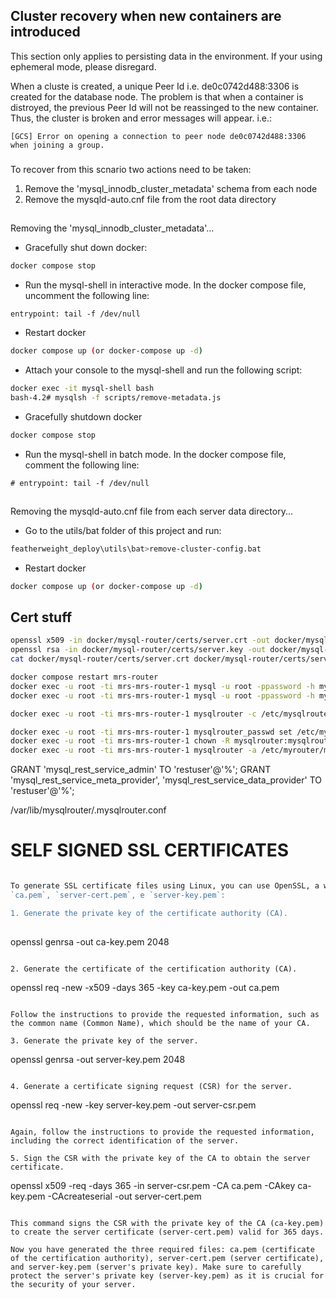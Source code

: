 ## Cluster recovery when new containers are introduced
This section only applies to persisting data in the environment. If your using ephemeral mode, please disregard. 

When a cluste is created, a unique Peer Id i.e. de0c0742d488:3306 is created for the database node. The problem 
is that when a container is distroyed, the previous Peer Id will not be reassinged to the new container. 
Thus, the cluster is broken and error messages will appear. i.e.:
```
[GCS] Error on opening a connection to peer node de0c0742d488:3306 when joining a group.
```
###
To recover from this scnario two actions need to be taken:
1. Remove the 'mysql_innodb_cluster_metadata' schema from each node
2. Remove the mysqld-auto.cnf file from the root data directory

##
Removing the 'mysql_innodb_cluster_metadata'...
- Gracefully shut down docker:
```bash
docker compose stop
```
- Run the mysql-shell in interactive mode. In the docker compose file, uncomment the following
line: 
```
entrypoint: tail -f /dev/null
```
- Restart docker
```bash
docker compose up (or docker-compose up -d)
```
- Attach your console to the mysql-shell and run the following script:
```bash
docker exec -it mysql-shell bash
bash-4.2# mysqlsh -f scripts/remove-metadata.js
```
- Gracefully shutdown docker
```bash
docker compose stop
```
- Run the mysql-shell in batch mode. In the docker compose file, comment the following
line: 
```
# entrypoint: tail -f /dev/null
```

##
Removing the mysqld-auto.cnf file from each server data directory...
- Go to the utils/bat folder of this project and run:
```bash
featherweight_deploy\utils\bat>remove-cluster-config.bat
```
- Restart docker
```bash
docker compose up (or docker-compose up -d)
```


## Cert stuff


```bash
openssl x509 -in docker/mysql-router/certs/server.crt -out docker/mysql-router/certs/server.crt.pem
openssl rsa -in docker/mysql-router/certs/server.key -out docker/mysql-router/certs/server.key.pem
cat docker/mysql-router/certs/server.crt docker/mysql-router/certs/server.key > docker/mysql-router/certs/server.includeprivatekey.pem
```
```bash
docker compose restart mrs-router
docker exec -u root -ti mrs-mrs-router-1 mysql -u root -ppassword -h mysql-server-1 --port 3301 < GRANT 'mysql_rest_service_admin' TO 'root'@'%';
docker exec -u root -ti mrs-mrs-router-1 mysql -u root -ppassword -h mysql-server-1 --port 3301 < GRANT 'mysql_rest_service_meta_provider', 'mysql_rest_service_data_provider' TO 'restuser'@'%';
```



```bash
docker exec -u root -ti mrs-mrs-router-1 mysqlrouter -c /etc/mysqlrouter/mysqlrouter.conf
```


```bash
docker exec -u root -ti mrs-mrs-router-1 mysqlrouter_passwd set /etc/mysqlrouter/mysqlrouter.pwd webappuser
docker exec -u root -ti mrs-mrs-router-1 chown -R mysqlrouter:mysqlrouter /etc/mysqlrouter
docker exec -u root -ti mrs-mrs-router-1 mysqlrouter -a /etc/myrouter/mysqlrouter.conf
```

GRANT 'mysql_rest_service_admin' TO 'restuser'@'%';
GRANT 'mysql_rest_service_meta_provider', 'mysql_rest_service_data_provider' TO 'restuser'@'%';

/var/lib/mysqlrouter/.mysqlrouter.conf


# SELF SIGNED SSL CERTIFICATES 
```bash

To generate SSL certificate files using Linux, you can use OpenSSL, a widely used tool for managing digital certificates and encryption. Here's how you can generate the files.
`ca.pem`, `server-cert.pem`, e `server-key.pem`:

1. Generate the private key of the certificate authority (CA).
   
   ```
   openssl genrsa -out ca-key.pem 2048
   ```

2. Generate the certificate of the certification authority (CA).
   
   ```
   openssl req -new -x509 -days 365 -key ca-key.pem -out ca.pem
   ```

Follow the instructions to provide the requested information, such as the common name (Common Name), which should be the name of your CA.

3. Generate the private key of the server.

   ```
   openssl genrsa -out server-key.pem 2048
   ```

4. Generate a certificate signing request (CSR) for the server.

   ```
   openssl req -new -key server-key.pem -out server-csr.pem
   ```

   Again, follow the instructions to provide the requested information, including the correct identification of the server.

5. Sign the CSR with the private key of the CA to obtain the server certificate.

   ```
   openssl x509 -req -days 365 -in server-csr.pem -CA ca.pem -CAkey ca-key.pem -CAcreateserial -out server-cert.pem
   ```

   This command signs the CSR with the private key of the CA (ca-key.pem) to create the server certificate (server-cert.pem) valid for 365 days.

Now you have generated the three required files: ca.pem (certificate of the certification authority), server-cert.pem (server certificate), and server-key.pem (server's private key). Make sure to carefully protect the server's private key (server-key.pem) as it is crucial for the security of your server.

```
